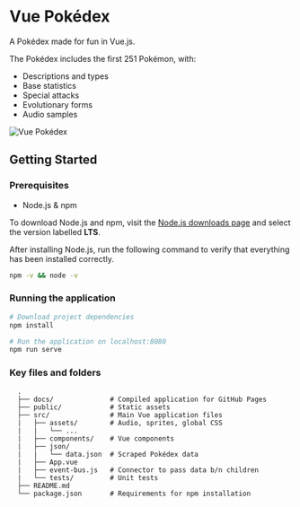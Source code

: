# Vue Pokédex


A Pokédex made for fun in Vue.js.

The Pokédex includes the first 251 Pokémon, with:

- Descriptions and types
- Base statistics
- Special attacks
- Evolutionary forms
- Audio samples

<img src="public/screenshot_v2.png" alt="Vue Pokédex" style="max-width:75%;margin: 0 auto;">

## Getting Started

### Prerequisites

- Node.js &amp; npm

To download Node.js and npm, visit the [Node.js downloads page](https://nodejs.org/en/download/) and select the version labelled **LTS**.

After installing Node.js, run the following command to verify that everything has been installed correctly.

```bash
npm -v && node -v
```

### Running the application

```bash
# Download project dependencies
npm install

# Run the application on localhost:8080
npm run serve
```

### Key files and folders

```
  .
  ├── docs/              # Compiled application for GitHub Pages
  ├── public/            # Static assets
  ├── src/               # Main Vue application files
  |   ├── assets/        # Audio, sprites, global CSS
  |   |   └── ...
  |   ├── components/    # Vue components
  |   ├── json/
  |   |   └── data.json  # Scraped Pokédex data
  |   ├── App.vue
  |   ├── event-bus.js   # Connector to pass data b/n children
  |   └── tests/         # Unit tests
  ├── README.md
  └── package.json       # Requirements for npm installation
```

